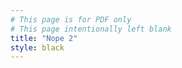 ```yaml
---
# This page is for PDF only
# This page intentionally left blank
title: "Nope 2"
style: black
---
```

